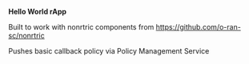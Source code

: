 **Hello World rApp**

Built to work with nonrtric components from https://github.com/o-ran-sc/nonrtric

Pushes basic callback policy via Policy Management Service
